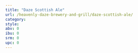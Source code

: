 ```yaml
---
title: "Daze Scottish Ale"
url: /heavenly-daze-brewery-and-grill/daze-scottish-ale/
category: 
style: 
abv: 0
ibu: 0
srm: 0
upc: 0
---
```


